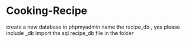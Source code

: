 # Cooking-Recipe

create a new database in phpmyadmin
name the recipe_db , yes please include _db 
import the sql recipe_db file in the folder
